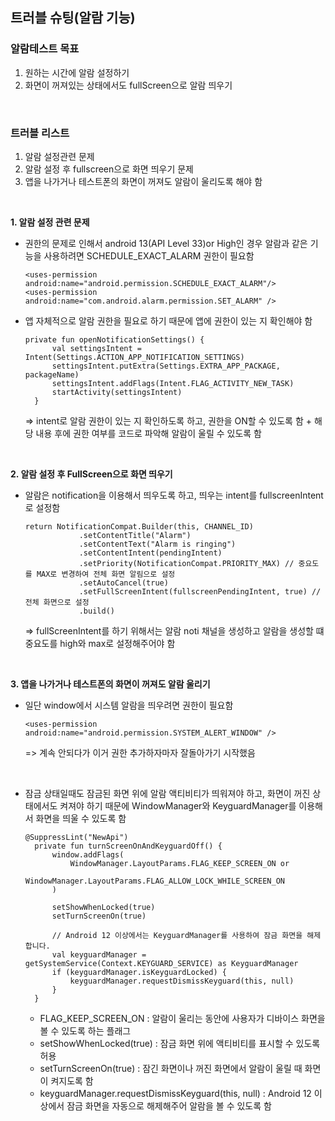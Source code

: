 ## 트러블 슈팅(알람 기능)

### 알람테스트 목표
1) 원하는 시간에 알람 설정하기
2) 화면이 꺼져있는 상태에서도 fullScreen으로 알람 띄우기
</br>

### 트러블 리스트
1) 알람 설정관련 문제
2) 알람 설정 후 fullscreen으로 화면 띄우기 문제
3) 앱을 나가거나 테스트폰의 화면이 꺼져도 알람이 울리도록 해야 함
</br>

**1. 알람 설정 관련 문제**
- 권한의 문제로 인해서 android 13(API Level 33)or High인 경우 알람과 같은 기능을 사용하려면 SCHEDULE_EXACT_ALARM 권한이 필요함

  ```
  <uses-permission android:name="android.permission.SCHEDULE_EXACT_ALARM"/>
  <uses-permission android:name="com.android.alarm.permission.SET_ALARM" />
  ```
- 앱 자체적으로 알람 권한을 필요로 하기 때문에 앱에 권한이 있는 지 확인해야 함
  ```
  private fun openNotificationSettings() {
        val settingsIntent = Intent(Settings.ACTION_APP_NOTIFICATION_SETTINGS)
        settingsIntent.putExtra(Settings.EXTRA_APP_PACKAGE, packageName)
        settingsIntent.addFlags(Intent.FLAG_ACTIVITY_NEW_TASK)
        startActivity(settingsIntent)
    }
  ```
  => intent로 알람 권한이 있는 지 확인하도록 하고, 권한을 ON할 수 있도록 함 + 해당 내용 후에 권한 여부를 코드로 파악해 알람이 울릴 수 있도록 함
</br>

**2. 알람 설정 후 FullScreen으로 화면 띄우기**
- 알람은 notification을 이용해서 띄우도록 하고, 띄우는 intent를 fullscreenIntent로 설정함 
  ```
  return NotificationCompat.Builder(this, CHANNEL_ID)
              .setContentTitle("Alarm")
              .setContentText("Alarm is ringing")
              .setContentIntent(pendingIntent)
              .setPriority(NotificationCompat.PRIORITY_MAX) // 중요도를 MAX로 변경하여 전체 화면 알림으로 설정
              .setAutoCancel(true)
              .setFullScreenIntent(fullscreenPendingIntent, true) // 전체 화면으로 설정
              .build()
  ```
  => fullScreenIntent를 하기 위해서는 알람 noti 채널을 생성하고 알람을 생성할 떄 중요도를 high와 max로 설정해주어야 함
</br>

**3. 앱을 나가거나 테스트폰의 화면이 꺼져도 알람 울리기**
- 일단 window에서 시스템 알람을 띄우려면 권한이 필요함
  ```
  <uses-permission android:name="android.permission.SYSTEM_ALERT_WINDOW" />
  ```
  => 계속 안되다가 이거 권한 추가하자마자 잘돌아가기 시작했음
</br>

- 잠금 상태일때도 잠금된 화면 위에 알람 액티비티가 띄워져야 하고, 화면이 꺼진 상태에서도 켜져야 하기 때문에 WindowManager와 KeyguardManager를 이용해서 화면을 띄울 수 있도록 함
  ```
  @SuppressLint("NewApi")
    private fun turnScreenOnAndKeyguardOff() {
        window.addFlags(
            WindowManager.LayoutParams.FLAG_KEEP_SCREEN_ON or
                    WindowManager.LayoutParams.FLAG_ALLOW_LOCK_WHILE_SCREEN_ON
        )

        setShowWhenLocked(true)
        setTurnScreenOn(true)

        // Android 12 이상에서는 KeyguardManager를 사용하여 잠금 화면을 해제합니다.
        val keyguardManager = getSystemService(Context.KEYGUARD_SERVICE) as KeyguardManager
        if (keyguardManager.isKeyguardLocked) {
            keyguardManager.requestDismissKeyguard(this, null)
        }
    }
  ```
  - FLAG_KEEP_SCREEN_ON : 알람이 울리는 동안에 사용자가 디바이스 화면을 볼 수 있도록 하는 플래그
  - setShowWhenLocked(true) : 잠금 화면 위에 액티비티를 표시할 수 있도록 허용
  - setTurnScreenOn(true) : 잠긴 화면이나 꺼진 화면에서 알람이 울릴 때 화면이 켜지도록 함
  - keyguardManager.requestDismissKeyguard(this, null) : Android 12 이상에서 잠금 화면을 자동으로 해제해주어 알람을 볼 수 있도록 함 
  
